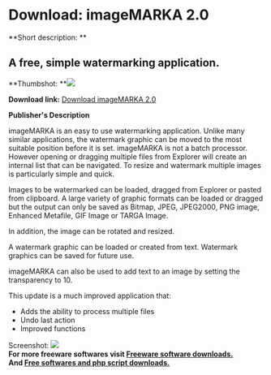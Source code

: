 # Download: imageMARKA 2.0

**Short description: **

## A free, simple watermarking application.

  
**Thumbshot: **![](http://www.freewarefiles.com/screenshot/imagemarka_md.jpg)   
  
**Download link:** [Download imageMARKA 2.0](http://freesoftwares.boysofts.com/ImageMARKA_program_78318.html)  
  

**Publisher's Description**  
  

imageMARKA is an easy to use watermarking application. Unlike many similar
applications, the watermark graphic can be moved to the most suitable position
before it is set. imageMARKA is not a batch processor. However opening or
dragging multiple files from Explorer will create an internal list that can be
navigated. To resize and watermark multiple images is particularly simple and
quick.

Images to be watermarked can be loaded, dragged from Explorer or pasted from
clipboard. A large variety of graphic formats can be loaded or dragged but the
output can only be saved as Bitmap, JPEG, JPEG2000, PNG image, Enhanced
Metafile, GIF Image or TARGA Image.

In addition, the image can be rotated and resized.

A watermark graphic can be loaded or created from text. Watermark graphics can
be saved for future use.

imageMARKA can also be used to add text to an image by setting the
transparency to 10.

This update is a much improved application that:

  * Adds the ability to process multiple files 
  * Undo last action 
  * Improved functions 

  
  
Screenshot: ![](http://www.freewarefiles.com/screenshot/imagemarka.jpg)  
**For more freeware softwares visit [Freeware software downloads.](http://freesoftwares.boysofts.com/)**   
**And [Free softwares and php script downloads.](http://www.boysofts.com/)**

